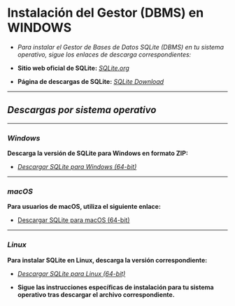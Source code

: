 <!-- Autor: Daniel Benjamin Perez Morales -->
<!-- GitHub: https://github.com/DanielPerezMoralesDev13 -->
<!-- Correo electrónico: danielperezdev@proton.me -->

# Instalación del Gestor (DBMS) en WINDOWS

- *Para instalar el Gestor de Bases de Datos SQLite (DBMS) en tu sistema operativo, sigue los enlaces de descarga correspondientes:*

- **Sitio web oficial de SQLite:** *[SQLite.org](https://www.sqlite.org/index.html "https://www.sqlite.org/index.html")*
- **Página de descargas de SQLite:** *[SQLite Download](https://www.sqlite.org/download.html "https://www.sqlite.org/download.html")*

---

## ***Descargas por sistema operativo***

---

### ***Windows***

**Descarga la versión de SQLite para Windows en formato ZIP:**

- *[Descargar SQLite para Windows (64-bit)](https://www.sqlite.org/2024/sqlite-tools-win-x64-3460100.zip "https://www.sqlite.org/2024/sqlite-tools-win-x64-3460100.zip")*

---

### ***macOS***

**Para usuarios de macOS, utiliza el siguiente enlace:**

- [Descargar SQLite para macOS (64-bit)](https://www.sqlite.org/2024/sqlite-tools-osx-x64-3460100.zip "https://www.sqlite.org/2024/sqlite-tools-osx-x64-3460100.zip")

---

### ***Linux***

**Para instalar SQLite en Linux, descarga la versión correspondiente:**

- *[Descargar SQLite para Linux (64-bit)](https://www.sqlite.org/2024/sqlite-tools-linux-x64-3460100.zip "https://www.sqlite.org/2024/sqlite-tools-linux-x64-3460100.zip")*

- **Sigue las instrucciones específicas de instalación para tu sistema operativo tras descargar el archivo correspondiente.**
